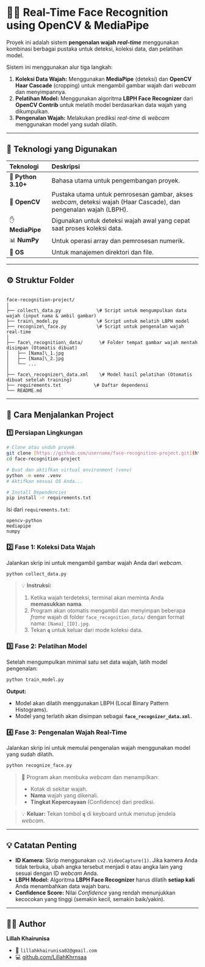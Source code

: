 
# 🧑‍💻 Real-Time Face Recognition using OpenCV & MediaPipe

Proyek ini adalah sistem **pengenalan wajah *real-time*** menggunakan kombinasi berbagai pustaka untuk deteksi, koleksi data, dan pelatihan model.

Sistem ini menggunakan alur tiga langkah:
1.  **Koleksi Data Wajah:** Menggunakan **MediaPipe** (deteksi) dan **OpenCV Haar Cascade** (cropping) untuk mengambil gambar wajah dari *webcam* dan menyimpannya.
2.  **Pelatihan Model:** Menggunakan algoritma **LBPH Face Recognizer** dari **OpenCV Contrib** untuk melatih model berdasarkan data wajah yang dikumpulkan.
3.  **Pengenalan Wajah:** Melakukan prediksi *real-time* di *webcam* menggunakan model yang sudah dilatih.

---

## 🧠 Teknologi yang Digunakan

| Teknologi | Deskripsi |
| :--- | :--- |
| 🐍 **Python 3.10+** | Bahasa utama untuk pengembangan proyek. |
| 🎥 **OpenCV** | Pustaka utama untuk pemrosesan gambar, akses *webcam*, deteksi wajah (Haar Cascade), dan pengenalan wajah (LBPH). |
| ✋ **MediaPipe** | Digunakan untuk deteksi wajah awal yang cepat saat proses koleksi data. |
| 📊 **NumPy** | Untuk operasi array dan pemrosesan numerik. |
| 📁 **OS** | Untuk manajemen direktori dan file. |

---

## ⚙️ Struktur Folder

```

face-recognition-project/
│
├── collect\_data.py             \# Script untuk mengumpulkan data wajah (input nama & ambil gambar)
├── train\_model.py              \# Script untuk melatih LBPH model
├── recognize\_face.py           \# Script untuk pengenalan wajah real-time
│
├── face\_recognition\_data/      \# Folder tempat gambar wajah mentah disimpan (Otomatis dibuat)
│   ├── [Nama]\_1.jpg
│   ├── [Nama]\_2.jpg
│   └── ...
│
├── face\_recognizer\_data.xml    \# Model hasil pelatihan (Otomatis dibuat setelah training)
├── requirements.txt            \# Daftar dependensi
└── README.md

````

---

## 🚀 Cara Menjalankan Project

### 1️⃣ Persiapan Lingkungan

```bash
# Clone atau unduh proyek
git clone [https://github.com/username/face-recognition-project.git](https://github.com/username/face-recognition-project.git)
cd face-recognition-project

# Buat dan aktifkan virtual environment (venv)
python -m venv .venv
# Aktifkan sesuai OS Anda...

# Install Dependencies
pip install -r requirements.txt
````

Isi dari `requirements.txt`:

```
opencv-python
mediapipe
numpy
```

### 2️⃣ Fase 1: Koleksi Data Wajah

Jalankan skrip ini untuk mengambil gambar wajah Anda dari *webcam*.

```bash
python collect_data.py
```

> 💡 **Instruksi:**
>
> 1.  Ketika wajah terdeteksi, terminal akan meminta Anda **memasukkan nama**.
> 2.  Program akan otomatis mengambil dan menyimpan beberapa *frame* wajah di folder `face_recognition_data/` dengan format nama: `[Nama]_[ID].jpg`.
> 3.  Tekan **`q`** untuk keluar dari mode koleksi data.

### 3️⃣ Fase 2: Pelatihan Model

Setelah mengumpulkan minimal satu set data wajah, latih model pengenalan:

```bash
python train_model.py
```

**Output:**

  - Model akan dilatih menggunakan LBPH (Local Binary Pattern Histograms).
  - Model yang terlatih akan disimpan sebagai **`face_recognizer_data.xml`**.

### 4️⃣ Fase 3: Pengenalan Wajah Real-Time

Jalankan skrip ini untuk memulai pengenalan wajah menggunakan model yang sudah dilatih.

```bash
python recognize_face.py
```

> 🎥 Program akan membuka *webcam* dan menampilkan:
>
>   - Kotak di sekitar wajah.
>   - **Nama** wajah yang dikenali.
>   - **Tingkat Kepercayaan** (Confidence) dari prediksi.

> 💡 **Keluar:** Tekan tombol **`q`** di keyboard untuk menutup jendela *webcam*.

-----

## 💡 Catatan Penting

  - **ID Kamera:** Skrip menggunakan `cv2.VideoCapture(1)`. Jika kamera Anda tidak terbuka, ubah angka tersebut menjadi `0` atau angka lain yang sesuai dengan ID *webcam* Anda.
  - **LBPH Model:** Algoritma **LBPH Face Recognizer** harus dilatih **setiap kali** Anda menambahkan data wajah baru.
  - **Confidence Score:** Nilai *Confidence* yang rendah menunjukkan kecocokan yang tinggi (semakin kecil, semakin baik/yakin).

-----

## 👩‍💻 Author

**Lillah Khairunisa**

  - 📧 `lillahkhairunisa02@gmail.com`
  - 💻 [github.com/LillahKhrnsaa](https://www.google.com/search?q=https://github.com/LillahKhrnsaa)

<!-- end list -->

```
```
